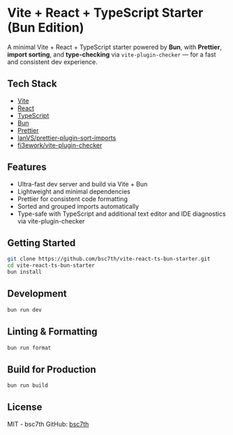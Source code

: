 # Vite + React + TypeScript Starter (Bun Edition)

A minimal Vite + React + TypeScript starter powered by **Bun**, with **Prettier**, **import sorting**, and **type-checking** via `vite-plugin-checker` — for a fast and consistent dev experience.

## Tech Stack

- [Vite](https://vitejs.dev/)
- [React](https://reactjs.org/)
- [TypeScript](https://www.typescriptlang.org/)
- [Bun](https://bun.sh/)
- [Prettier](https://prettier.io/)
- [IanVS/prettier-plugin-sort-imports](https://github.com/IanVS/prettier-plugin-sort-imports)
- [fi3ework/vite-plugin-checker](https://github.com/fi3ework/vite-plugin-checker)

## Features

- Ultra-fast dev server and build via Vite + Bun
- Lightweight and minimal dependencies
- Prettier for consistent code formatting
- Sorted and grouped imports automatically
- Type-safe with TypeScript and additional text editor and IDE diagnostics via vite-plugin-checker

## Getting Started

```bash
git clone https://github.com/bsc7th/vite-react-ts-bun-starter.git
cd vite-react-ts-bun-starter
bun install
```

## Development

```bash
bun run dev
```

## Linting & Formatting

```bash
bun run format
```

## Build for Production

```bash
bun run build
```

## License

MIT - bsc7th
GitHub: [bsc7th](basc7th/vite-react-ts-bun-starter)

